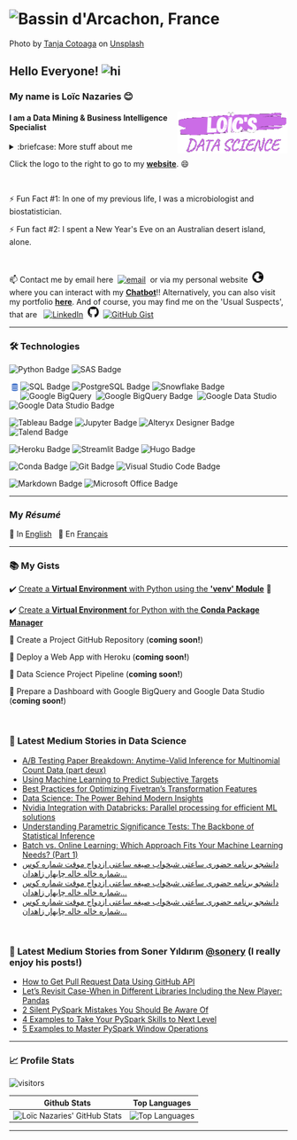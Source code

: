 # ![Bassin d'Arcachon, France](https://raw.githubusercontent.com/loic-nazaries/loic-nazaries/main/images/arcachon.jpg "Bassin d'Arcachon, France")

Photo by <a href="https://unsplash.com/@tarafuco?utm_source=unsplash&utm_medium=referral&utm_content=creditCopyText">Tanja Cotoaga</a> on <a href="https://unsplash.com/s/photos/arcachon?utm_source=unsplash&utm_medium=referral&utm_content=creditCopyText">Unsplash</a>

## Hello Everyone! <img alt="hi" width="26" src="https://user-images.githubusercontent.com/1303154/88677602-1635ba80-d120-11ea-84d8-d263ba5fc3c0.gif" />

### My name is Loïc Nazaries :blush:

[<img alt="Loïc's Data Science Logo" align="right" width="200" src="https://raw.githubusercontent.com/loic-nazaries/loic-nazaries/main/images/logo-dark.png" />][website]

#### I am a **Data Mining** & **Business Intelligence** Specialist

<details>
  <summary>
    :briefcase: More stuff about me
  </summary>

> I am a **Data Specialist** with over 10 years of experience in the fields of biostatistics, data exploration (**Data Mining**) and **Machine Learning**. I am passionate about the whole **data life cycle**, from modelling a database to its use in the field of **Business Intelligence** through the creation of simple and impactful visuals such as **dashboards**. Thus, **exploratory data analysis** has the potential to strengthen a faster and more clever decision-making process.

</details>

Click the logo to the right to go to my [**website**](https://loicnazaries.com "Website"). :smile:

&nbsp;

⚡ Fun Fact #1: In one of my previous life, I was a microbiologist and biostatistician.

⚡ Fun fact #2: I spent a New Year's Eve on an Australian desert island, alone.

&nbsp;

:mailbox: Contact me by email here&nbsp;
[![email](https://img.shields.io/badge/-loicnazaries.datascience-red?style=plastic&labelColor=red&logo=gmail&logoColor=white)][email]&nbsp;
or via my personal website&nbsp;
[<img alt="Loïc's Data Science" width="20" src="https://raw.githubusercontent.com/iconic/open-iconic/master/svg/globe.svg" />][contact_website]&nbsp;
where you can interact with my <u>**Chatbot**</u>!!
Alternatively, you can also visit my portfolio [**here**](https://loic-nazaries.github.io/loic-nazaries-portfolio "Loïc Nazaries’ Data Science Portfolio").
And of course, you may find me on the 'Usual Suspects', that are &nbsp;
[<img alt="LinkedIn" width="20" src="https://i.imgur.com/OQUXwNp.jpeg" />][linkedin]&nbsp;
[<img alt="GitHub" width="20" src="https://raw.githubusercontent.com/github/explore/78df643247d429f6cc873026c0622819ad797942/topics/github/github.png" />][github]&nbsp;
[<img alt="GitHub Gist" width="60" src="https://img.shields.io/badge/-Gist-black?style=plastic&labelColor=black&logo=github&logoColor=white" />][github_gist]

---

### :hammer_and_wrench: Technologies

<!-- TODO: Make technologies links takes you to repositories or tutorials -->

![Python Badge](https://img.shields.io/badge/-python-yellow?style=for-the-badge&labelColor=blue&logo=python&logoColor=white)
![SAS Badge](https://img.shields.io/badge/-sas-blue?style=for-the-badge&labelColor=black&logo=sas&logoColor=blue)

<img alt="SQL" align="left" width="20" src="https://raw.githubusercontent.com/github/explore/80688e429a7d4ef2fca1e82350fe8e3517d3494d/topics/sql/sql.png" />![SQL Badge](https://img.shields.io/badge/-sql-blue?style=for-the-badge)
![PostgreSQL Badge](https://img.shields.io/badge/-postgresql-blue?style=for-the-badge&labelColor=white&logo=postgresql&logoColor=blue)
![Snowflake Badge](https://img.shields.io/badge/-snowflake-66ccf4?style=for-the-badge&labelColor=white&logo=snowflake&logoColor=66ccf4)
&nbsp;<img alt="Google BigQuery" width="20" src="https://cdn.worldvectorlogo.com/logos/google-bigquery-logo-1.svg" />&nbsp;&nbsp;![Google BigQuery Badge](https://img.shields.io/badge/-google_bigquery-blue?style=for-the-badge&labelColor=blue&logo=google-big-query&logoColor=blue)
&nbsp;<img alt="Google Data Studio" width="20" src="https://cdn.worldvectorlogo.com/logos/google-data-studio.svg" />&nbsp;&nbsp;![Google Data Studio Badge](https://img.shields.io/badge/-google_data_studio-blue?style=for-the-badge&labelColor=red&logo=google-data-studio&logoColor=red)

![Tableau Badge](https://img.shields.io/badge/-tableau-grey?style=for-the-badge&labelColor=white&logo=tableau&logoColor=grey)
![Jupyter Badge](https://img.shields.io/badge/-jupyter-orange?style=for-the-badge&labelColor=white&logo=jupyter&logoColor=orange)
![Alteryx Designer Badge](https://img.shields.io/badge/-alteryx_designer-69aeea?style=for-the-badge&labelColor=black&logo=altery-designerx&logoColor=69aeea)
![Talend Badge](https://img.shields.io/badge/-talend-blue?style=for-the-badge&labelColor=black&logo=talend&logoColor=green)

![Heroku Badge](https://img.shields.io/badge/-heroku-purple?style=for-the-badge&labelColor=white&logo=heroku&logoColor=purple)
![Streamlit Badge](https://img.shields.io/badge/-streamlit-red?style=for-the-badge&labelColor=white&logo=streamlit&logoColor=red)
![Hugo Badge](https://img.shields.io/badge/-hugo-violet?style=for-the-badge&labelColor=black&logo=hugo&logoColor=violet)

![Conda Badge](https://img.shields.io/badge/-conda-green?style=for-the-badge&labelColor=black&logo=anaconda&logoColor=green)
![Git Badge](https://img.shields.io/badge/-git-red?style=for-the-badge&labelColor=black&logo=git&logoColor=red)
![Visual Studio Code Badge](https://img.shields.io/badge/-visual_studio_code-blue?style=for-the-badge&labelColor=white&logo=visual-studio-code&logoColor=blue)

![Markdown Badge](https://img.shields.io/badge/-markdown-black?style=for-the-badge&labelColor=white&logo=markdown&logoColor=black)
![Microsoft Office Badge](https://img.shields.io/badge/-microsoft_office-red?style=for-the-badge&labelColor=white&logo=microsoft-office&logoColor=red)

<!-- <img alt="Visual Studio Code" align="left" width="26" src="https://raw.githubusercontent.com/github/explore/80688e429a7d4ef2fca1e82350fe8e3517d3494d/topics/visual-studio-code/visual-studio-code.png" />
<img alt="Tableau" align="left" width="26" src="https://cdn.worldvectorlogo.com/logos/tableau-software.svg" />
<img alt="Google" align="left" width="26" src="https://cdn.jsdelivr.net/npm/simple-icons@v3/icons/google.svg" />
&nbsp; -->

---

### My *Résumé*

:paperclip: In [English](https://raw.githubusercontent.com/loic-nazaries/loic-nazaries/main/CV/CV_Nazaries.L_consultant_data_eng.pdf "English CV")
&nbsp;
:paperclip: En [Français](https://raw.githubusercontent.com/loic-nazaries/loic-nazaries/main/CV/CV_Nazaries.L_consultant_data_fr.pdf "CV en français")

---

### :books: My Gists

:heavy_check_mark: [Create a **Virtual Environment** with Python using the **'venv' Module**](https://gist.github.com/loic-nazaries/c25ce9f7b01b107573796b026522a3ad) :snake:

:heavy_check_mark: [Create a **Virtual Environment** for Python with the **Conda Package Manager**](https://gist.github.com/loic-nazaries/b18a908473935243fc23586f35d4bacc)

:red_circle: Create a Project GitHub Repository (**coming soon!**)

:red_circle: Deploy a Web App with Heroku (**coming soon!**)

:red_circle: Data Science Project Pipeline (**coming soon!**)

:red_circle: Prepare a Dashboard with Google BigQuery and Google Data Studio (**coming soon!**)

&nbsp;

### :newspaper: Latest Medium Stories in **Data Science**

<!-- MEDIUM-STORY-LIST:START -->
- [A/B Testing Paper Breakdown: Anytime-Valid Inference for Multinomial Count Data &lpar;part deux&rpar;](https://medium.com/@miles_ott/a-b-testing-paper-breakdown-anytime-valid-inference-for-multinomial-count-data-part-deux-96f71fba32a3?source=rss------data_science-5)
- [Using Machine Learning to Predict Subjective Targets](https://medium.com/@micahmelling/using-machine-learning-to-predict-subjective-targets-be6902e93aa9?source=rss------data_science-5)
- [Best Practices for Optimizing Fivetran’s Transformation Features](https://medium.com/@gwcdata.ai/best-practices-for-optimizing-fivetrans-transformation-features-3f164f9e684b?source=rss------data_science-5)
- [Data Science: The Power Behind Modern Insights](https://medium.com/@vivekchatla793/data-science-the-power-behind-modern-insights-8c787ec1eb6f?source=rss------data_science-5)
- [Nvidia Integration with Databricks: Parallel processing for efficient ML solutions](https://medium.com/@hassan.khsherwani/nvidia-integration-with-databricks-parallel-processing-for-efficient-ml-solutions-013dc1aab0a5?source=rss------data_science-5)
- [Understanding Parametric Significance Tests: The Backbone of Statistical Inference](https://medium.com/aimonks/understanding-parametric-significance-tests-the-backbone-of-statistical-inference-24dc981ce916?source=rss------data_science-5)
- [Batch vs. Online Learning: Which Approach Fits Your Machine Learning Needs? &lpar;Part 1&rpar;](https://medium.com/@mounicakommajosyula/batch-vs-online-learning-which-approach-fits-your-machine-learning-needs-part-1-f3ac949f98b6?source=rss------data_science-5)
- [دانشجو برنامه حضوری ساعتی شبخواب صیغه ساعتی ازدواج موقت شماره کوس شماره خاله خاله چابهار زاهدان…](https://medium.com/@mbwbnmb/%D8%AF%D8%A7%D9%86%D8%B4%D8%AC%D9%88-%D8%A8%D8%B1%D9%86%D8%A7%D9%85%D9%87-%D8%AD%D8%B6%D9%88%D8%B1%DB%8C-%D8%B3%D8%A7%D8%B9%D8%AA%DB%8C-%D8%B4%D8%A8%D8%AE%D9%88%D8%A7%D8%A8-%D8%B5%DB%8C%D8%BA%D9%87-%D8%B3%D8%A7%D8%B9%D8%AA%DB%8C-%D8%A7%D8%B2%D8%AF%D9%88%D8%A7%D8%AC-%D9%85%D9%88%D9%82%D8%AA-%D8%B4%D9%85%D8%A7%D8%B1%D9%87-%DA%A9%D9%88%D8%B3-%D8%B4%D9%85%D8%A7%D8%B1%D9%87-%D8%AE%D8%A7%D9%84%D9%87-%D8%AE%D8%A7%D9%84%D9%87-%DA%86%D8%A7%D8%A8%D9%87%D8%A7%D8%B1-%D8%B2%D8%A7%D9%87%D8%AF%D8%A7%D9%86-9ab11cfd3c2f?source=rss------data_science-5)
- [دانشجو برنامه حضوری ساعتی شبخواب صیغه ساعتی ازدواج موقت شماره کوس شماره خاله خاله چابهار زاهدان…](https://medium.com/@mbwbnmb/%D8%AF%D8%A7%D9%86%D8%B4%D8%AC%D9%88-%D8%A8%D8%B1%D9%86%D8%A7%D9%85%D9%87-%D8%AD%D8%B6%D9%88%D8%B1%DB%8C-%D8%B3%D8%A7%D8%B9%D8%AA%DB%8C-%D8%B4%D8%A8%D8%AE%D9%88%D8%A7%D8%A8-%D8%B5%DB%8C%D8%BA%D9%87-%D8%B3%D8%A7%D8%B9%D8%AA%DB%8C-%D8%A7%D8%B2%D8%AF%D9%88%D8%A7%D8%AC-%D9%85%D9%88%D9%82%D8%AA-%D8%B4%D9%85%D8%A7%D8%B1%D9%87-%DA%A9%D9%88%D8%B3-%D8%B4%D9%85%D8%A7%D8%B1%D9%87-%D8%AE%D8%A7%D9%84%D9%87-%D8%AE%D8%A7%D9%84%D9%87-%DA%86%D8%A7%D8%A8%D9%87%D8%A7%D8%B1-%D8%B2%D8%A7%D9%87%D8%AF%D8%A7%D9%86-39ee5b43b9d8?source=rss------data_science-5)
- [دانشجو برنامه حضوری ساعتی شبخواب صیغه ساعتی ازدواج موقت شماره کوس شماره خاله خاله چابهار زاهدان…](https://medium.com/@mbwbnmb/%D8%AF%D8%A7%D9%86%D8%B4%D8%AC%D9%88-%D8%A8%D8%B1%D9%86%D8%A7%D9%85%D9%87-%D8%AD%D8%B6%D9%88%D8%B1%DB%8C-%D8%B3%D8%A7%D8%B9%D8%AA%DB%8C-%D8%B4%D8%A8%D8%AE%D9%88%D8%A7%D8%A8-%D8%B5%DB%8C%D8%BA%D9%87-%D8%B3%D8%A7%D8%B9%D8%AA%DB%8C-%D8%A7%D8%B2%D8%AF%D9%88%D8%A7%D8%AC-%D9%85%D9%88%D9%82%D8%AA-%D8%B4%D9%85%D8%A7%D8%B1%D9%87-%DA%A9%D9%88%D8%B3-%D8%B4%D9%85%D8%A7%D8%B1%D9%87-%D8%AE%D8%A7%D9%84%D9%87-%D8%AE%D8%A7%D9%84%D9%87-%DA%86%D8%A7%D8%A8%D9%87%D8%A7%D8%B1-%D8%B2%D8%A7%D9%87%D8%AF%D8%A7%D9%86-d6e8a8b2eccf?source=rss------data_science-5)
<!-- MEDIUM-STORY-LIST:END -->

&nbsp;

### :newspaper: Latest Medium Stories from **Soner Yıldırım** [@sonery](https://sonery.medium.com) (I really enjoy his posts!)

<!-- MEDIUM-STORY-LIST-SONERY:START -->
- [How to Get Pull Request Data Using GitHub API](https://towardsdatascience.com/how-to-get-pull-request-data-using-github-api-b91891cbd54c?source=rss-2cf6b549448------2)
- [Let’s Revisit Case-When in Different Libraries Including the New Player: Pandas](https://towardsdatascience.com/lets-revisit-case-when-in-different-libraries-including-the-new-player-pandas-8c4febb979ba?source=rss-2cf6b549448------2)
- [2 Silent PySpark Mistakes You Should Be Aware Of](https://towardsdatascience.com/2-silent-pyspark-mistakes-you-should-be-aware-of-de52c3a188c4?source=rss-2cf6b549448------2)
- [4 Examples to Take Your PySpark Skills to Next Level](https://towardsdatascience.com/4-examples-to-take-your-pyspark-skills-to-next-level-2a04cbe6e630?source=rss-2cf6b549448------2)
- [5 Examples to Master PySpark Window Operations](https://towardsdatascience.com/5-examples-to-master-pyspark-window-operations-26583066e227?source=rss-2cf6b549448------2)
<!-- MEDIUM-STORY-LIST-SONERY:END -->

---

### :chart_with_upwards_trend: Profile Stats

![visitors](https://visitor-badge.glitch.me/badge?page_id=loic-nazaries.loic-nazaries)

| Github Stats                                                                                                                                                        | Top Languages                                                                                                                                                                                                                                                            |
| ------------------------------------------------------------------------------------------------------------------------------------------------------------------- | ------------------------------------------------------------------------------------------------------------------------------------------------------------------------------------------------------------------------------------------------------------------------ |
| ![Loïc Nazaries' GitHub Stats](https://github-readme-stats.vercel.app/api?username=loic-nazaries&count_private=true&theme=dracula&show_icons=true&hide_title=false) | ![Top Languages](https://github-readme-stats.vercel.app/api/top-langs/?username=loic-nazaries&exclude_repo=starter_repo,streamlit_heroku_example,awesome-markdown,jupyterlab-git,binder_test,my-first-binder,ipenywis,github-readme-stats&langs_count=10&layout=compact) |

---

<!-- links to social media accounts -->
[website]: https://www.loicnazaries.com "Loïc's Data Science"
[email]: mailto:loicnazaries.datascience@gmail.com "Google Mail"
[contact_website]: https://www.loicnazaries.com/#contact "Contact Me"
[linkedin]: https://www.linkedin.com/in/loic-nazaries "LinkedIn"
[github]: https://github.com/loic-nazaries "GitHub"
[github_gist]: https://gist.github.com/loic-nazaries "GitHub Gist"
